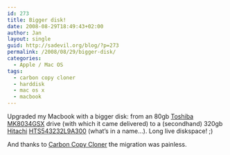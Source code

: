 ```yaml
---
id: 273
title: Bigger disk!
date: 2008-08-29T18:49:43+02:00
author: Jan
layout: single
guid: http://sadevil.org/blog/?p=273
permalink: /2008/08/29/bigger-disk/
categories:
  - Apple / Mac OS
tags:
  - carbon copy cloner
  - harddisk
  - mac os x
  - macbook
---
```

Upgraded my Macbook with a bigger disk: from an 80gb <a href="http://www.storage.toshiba.eu" target="_blank">Toshiba</a> <a href="http://www.storage.toshiba.eu/index.php?id=3&pid=192" target="_blank">MK8034GSX</a> drive (with which it came delivered) to a (secondhand) 320gb <a href="https://www.hgst.com/" target="_blank">Hitachi</a> <a href="https://www.hgst.com/sites/default/files/resources/Travelstar_5K320_DS.pdf" target="_blank">HTS543232L9A300</a> (what&#8217;s in a name&#8230;). Long live diskspace! ;)

And thanks to <a href="http://www.bombich.com/software/ccc.html" target="_blank">Carbon Copy Cloner</a> the migration was painless.